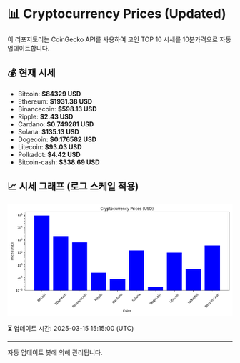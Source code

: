 
# 📊 Cryptocurrency Prices (Updated)

이 리포지토리는 CoinGecko API를 사용하여 코인 TOP 10 시세를 10분가격으로 자동 업데이트합니다.

## 💰 현재 시세
- Bitcoin: **$84329 USD**
- Ethereum: **$1931.38 USD**
- Binancecoin: **$598.13 USD**
- Ripple: **$2.43 USD**
- Cardano: **$0.749281 USD**
- Solana: **$135.13 USD**
- Dogecoin: **$0.176582 USD**
- Litecoin: **$93.03 USD**
- Polkadot: **$4.42 USD**
- Bitcoin-cash: **$338.69 USD**

## 📈 시세 그래프 (로그 스케일 적용)
![Crypto Prices](crypto_prices.png)

⏳ 업데이트 시간: 2025-03-15 15:15:00 (UTC)

---
자동 업데이트 봇에 의해 관리됩니다.
